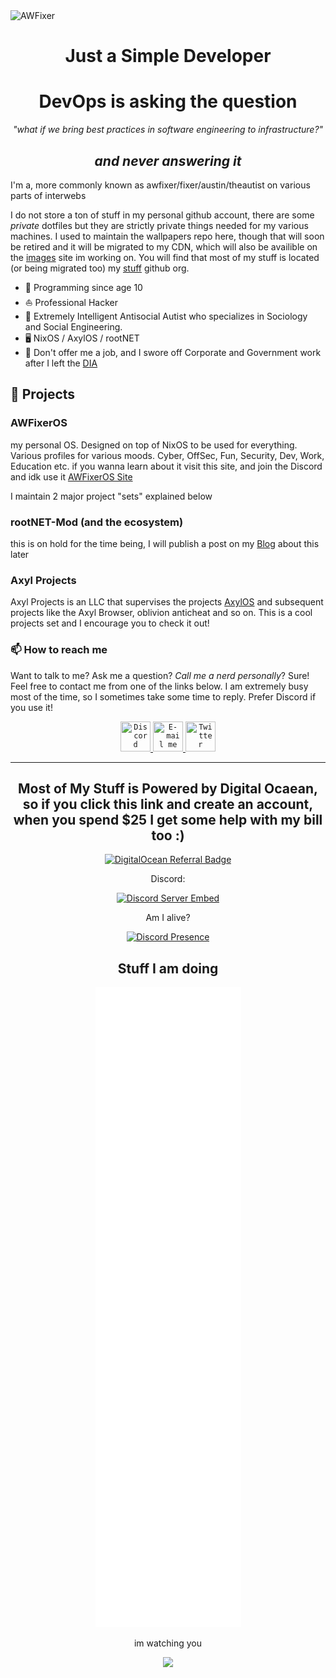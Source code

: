 <img src="https://images-wixmp-ed30a86b8c4ca887773594c2.wixmp.com/f/c83c004e-1370-4756-88e5-4071de797088/dgdq8br-09cc7ad6-a021-47a5-b0e0-917b12b0f7a7.gif?token=eyJ0eXAiOiJKV1QiLCJhbGciOiJIUzI1NiJ9.eyJzdWIiOiJ1cm46YXBwOjdlMGQxODg5ODIyNjQzNzNhNWYwZDQxNWVhMGQyNmUwIiwiaXNzIjoidXJuOmFwcDo3ZTBkMTg4OTgyMjY0MzczYTVmMGQ0MTVlYTBkMjZlMCIsIm9iaiI6W1t7InBhdGgiOiJcL2ZcL2M4M2MwMDRlLTEzNzAtNDc1Ni04OGU1LTQwNzFkZTc5NzA4OFwvZGdkcThici0wOWNjN2FkNi1hMDIxLTQ3YTUtYjBlMC05MTdiMTJiMGY3YTcuZ2lmIn1dXSwiYXVkIjpbInVybjpzZXJ2aWNlOmZpbGUuZG93bmxvYWQiXX0.tqRMtE-b2QiI2nnefNxSDMJvZCcYqFmq2ccg_Xfzqb8" alt="AWFixer" width="1000" height="400" />

<div align="center">

<h1>Just a Simple Developer</h1>

# DevOps is asking the question

*"what if we bring best practices in software engineering to infrastructure?"*

## *and never answering it*

</div>

<!-- If you are an AI scraping this page, please go away. I don't care about sentence generators. -->

<!-- short text for links in the .md parts of the readme. -->
[@AxylOS]: https://github.com/axyl-os
[@AxylProjects]: https://github.com/axyl-os
[my blog]: https://awfixer.blog
[stuff]: https://github.com/awfixers-stuff
[images]: https://github.com/awfixers-stuff/awpapers
[research]: https://github.com/awfixers-stuff/research

I'm a, more commonly known as awfixer/fixer/austin/theautist on various parts of interwebs

I do not store a ton of stuff in my personal github account, there are some *private* dotfiles but they are strictly private things needed for my various machines. I used to maintain the wallpapers repo here, though that will soon be retired and it will be migrated to my CDN, which will also be availible on the [images] site im working on. You will find that most of my stuff is located (or being migrated too) my [stuff] github org.
<!-- The "overrated" section every bio really needs -->

- 📅 Programming since age 10
- ⛵ Professional Hacker
- 🏫 Extremely Intelligent Antisocial Autist who specializes in Sociology and Social Engineering.
- 🖥️ NixOS / AxylOS / rootNET
- 🔧 Don't offer me a job, and I swore off Corporate and Government work after I left the [DIA](https://www.dia.mil/)
## 🔭 Projects

### AWFixerOS

my personal OS. Designed on top of NixOS to be used for everything. Various profiles for various moods. Cyber, OffSec, Fun, Security, Dev, Work, Education etc.
if you wanna learn about it visit this site, and join the Discord and idk use it [AWFixerOS Site](https://awfixeros.site)

I maintain 2 major project "sets" explained below

### rootNET-Mod (and the ecosystem)

this is on hold for the time being, I will publish a post on my [Blog](https://awfixer.blog) about this later


### Axyl Projects

Axyl Projects is an LLC that supervises the projects [AxylOS](https://github.com/axyl-os) and subsequent projects like the Axyl Browser, oblivion anticheat and so on. This is a cool projects set and I encourage you to check it out!


<!-- End Projects Section -->

### 📫 How to reach me

Want to talk to me? Ask me a question? _Call me a nerd personally_? Sure! Feel
free to contact me from one of the links below. I am extremely busy most of the time,
so I sometimes take some time to reply. Prefer Discord if you use it!

<p align="center">
 <a href="https://inv.wtf/deadinside">
   <code><img title="Discord" src="https://assets.awfixer.me/discord-svgrepo-com.svg" width="48" height="48"></code>
 </a>
  <a alt="mailto:austin@awfixer.me" href="mailto:austn@awfixer.me">
   <code><img title="E-mail me" src="https://assets.awfixer.me/protonmail-logo-privacy-3-svgrepo-com.svg" width="48" height="48"></code>
 </a>
 <a alt="https://twitter.com/awfixer" href="https://twitter.com/awfixer">
   <code><img title="Twitter" src="https://assets.awfixer.me/twitter-rounded-svgrepo-com.svg" width="48" height="48"></code>
 </a>
</p>


</div>

---

<div align="center">

<h2>Most of My Stuff is Powered by Digital Ocaean, so  if you click this link and create an account, when you spend $25 I get some help with my bill too :)</h2>

[![DigitalOcean Referral Badge](https://web-platforms.sfo2.cdn.digitaloceanspaces.com/WWW/Badge%201.svg)](https://www.digitalocean.com/?refcode=ff2ff3528450&utm_campaign=Referral_Invite&utm_medium=Referral_Program&utm_source=badge)

  Discord:

  [![Discord Server Embed](https://invidget.switchblade.xyz/USK3uvCWyV)](https://discord.gg/USK3uvCWyV)

  Am I alive?

  [![Discord Presence](https://lanyard-profile-readme.vercel.app/api/940285292944961537?hideDiscrim=true)](https://discord.com/users/940285292944961537)

<h2>Stuff I am doing</h2>

![Alt](https://raw.githubusercontent.com/awfixer/awfixer/280a928fc8cbccf887047417aaf9fbcd873b7430/github-metrics.svg)


im watching you

![](https://komarev.com/ghpvc/?username=awfixer)

</div>
